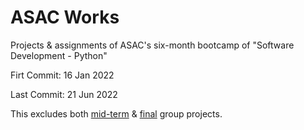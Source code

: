 # ASAC Works

Projects &amp; assignments of ASAC's six-month bootcamp of "Software Development - Python"

Firt Commit: 16 Jan 2022

Last Commit: 21 Jun 2022

This excludes both [mid-term](https://github.com/Silent-Speakers) & [final](https://github.com/Tadreebi) group projects.
